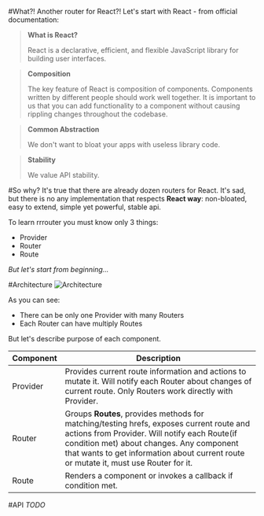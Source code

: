 #What?! Another router for React?!
Let's start with React - from official documentation:

>**What is React?**
>
>React is a declarative, efficient, and flexible JavaScript library for building user interfaces.

>**Composition**
>
>The key feature of React is composition of components. Components written by different people should work well together. It is important to us that you can add functionality to a component without causing rippling changes throughout the codebase.

>**Common Abstraction**
>
>We don't want to bloat your apps with useless library code.

>**Stability**
>
>We value API stability.

#So why?
It's true that there are already dozen routers for React. It's sad, but there is no any implementation that respects **React way**: non-bloated, easy to extend, simple yet powerful, stable api.

To learn rrrouter you must know only 3 things:
- Provider
- Router
- Route

_But let's start from beginning..._

#Architecture
![Architecture](http://www.plantuml.com/plantuml/proxy?src=https://raw.githubusercontent.com/plandem/rrrouter/master/docs/architecture.puml)

As you can see:
- There can be only one Provider with many Routers
- Each Router can have multiply Routes

But let's describe purpose of each component.

| Component      | Description              |
|----------------|--------------------------|
| Provider       | Provides current route information and actions to mutate it. Will notify each Router about changes of current route. Only Routers work directly with Provider. |
| Router         | Groups **Routes**, provides methods for matching/testing hrefs, exposes current route and actions from Provider. Will notify each Route(if condition met) about changes. Any component that wants to get information about current route or mutate it, must use Router for it. |
| Route          | Renders a component or invokes a callback if condition met. |

#API
_TODO_
